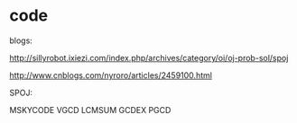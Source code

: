 code
====

blogs:

http://sillyrobot.ixiezi.com/index.php/archives/category/oi/oj-prob-sol/spoj

http://www.cnblogs.com/nyroro/articles/2459100.html


SPOJ:

MSKYCODE
VGCD
LCMSUM
GCDEX
PGCD
